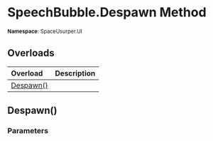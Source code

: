 # SpeechBubble.Despawn Method

<small>**Namespace**: SpaceUsurper.UI</small>

## Overloads

<div markdown="1" class="member-table">

| Overload | Description |
| :------- | ----------- |
| [Despawn()](#) |  | 

</div>

## Despawn()
### Parameters
